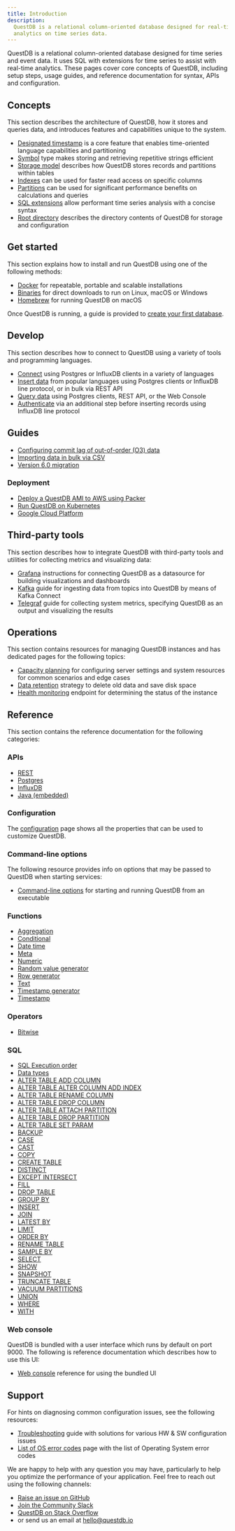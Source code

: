 ```yaml
---
title: Introduction
description:
  QuestDB is a relational column-oriented database designed for real-time
  analytics on time series data.
---
```


QuestDB is a relational column-oriented database designed for time series and
event data. It uses SQL with extensions for time series to assist with real-time
analytics. These pages cover core concepts of QuestDB, including setup steps,
usage guides, and reference documentation for syntax, APIs and configuration.

## Concepts

This section describes the architecture of QuestDB, how it stores and queries
data, and introduces features and capabilities unique to the system.

- [Designated timestamp](/docs/concept/designated-timestamp/) is a core feature
  that enables time-oriented language capabilities and partitioning
- [Symbol](/docs/concept/symbol/) type makes storing and retrieving repetitive
  strings efficient
- [Storage model](/docs/concept/storage-model/) describes how QuestDB stores
  records and partitions within tables
- [Indexes](/docs/concept/indexes/) can be used for faster read access on
  specific columns
- [Partitions](/docs/concept/partitions/) can be used for significant
  performance benefits on calculations and queries
- [SQL extensions](/docs/concept/sql-extensions/) allow performant time series
  analysis with a concise syntax
- [Root directory](/docs/concept/root-directory-structure/) describes the
  directory contents of QuestDB for storage and configuration

## Get started

This section explains how to install and run QuestDB using one of the following
methods:

- [Docker](/docs/get-started/docker/) for repeatable, portable and scalable
  installations
- [Binaries](/docs/get-started/binaries/) for direct downloads to run on Linux,
  macOS or Windows
- [Homebrew](/docs/get-started/homebrew/) for running QuestDB on macOS

Once QuestDB is running, a guide is provided to
[create your first database](/docs/get-started/first-database/).

## Develop

This section describes how to connect to QuestDB using a variety of tools and
programming languages.

- [Connect](/docs/develop/connect/) using Postgres or InfluxDB clients in a
  variety of languages
- [Insert data](/docs/develop/insert-data/) from popular languages using
  Postgres clients or InfluxDB line protocol, or in bulk via REST API
- [Query data](/docs/develop/query-data/) using Postgres clients, REST API, or
  the Web Console
- [Authenticate](/docs/develop/authenticate/) via an additional step before
  inserting records using InfluxDB line protocol

## Guides

- [Configuring commit lag of out-of-order (O3) data](/docs/guides/out-of-order-commit-lag/)
- [Importing data in bulk via CSV](/docs/guides/importing-data/)
- [Version 6.0 migration](/docs/guides/v6-migration/)

### Deployment

- [Deploy a QuestDB AMI to AWS using Packer](/docs/guides/aws-packer/)
- [Run QuestDB on Kubernetes](/docs/guides/kubernetes/)
- [Google Cloud Platform](/docs/guides/google-cloud-platform/)

## Third-party tools

This section describes how to integrate QuestDB with third-party tools and
utilities for collecting metrics and visualizing data:

- [Grafana](/docs/third-party-tools/grafana/) instructions for connecting
  QuestDB as a datasource for building visualizations and dashboards
- [Kafka](/docs/third-party-tools/kafka/) guide for ingesting data from topics
  into QuestDB by means of Kafka Connect
- [Telegraf](/docs/third-party-tools/telegraf/) guide for collecting system
  metrics, specifying QuestDB as an output and visualizing the results

## Operations

This section contains resources for managing QuestDB instances and has dedicated
pages for the following topics:

- [Capacity planning](/docs/operations/capacity-planning/) for configuring
  server settings and system resources for common scenarios and edge cases
- [Data retention](/docs/operations/data-retention/) strategy to delete old data
  and save disk space
- [Health monitoring](/docs/operations/health-monitoring/) endpoint for
  determining the status of the instance

## Reference

This section contains the reference documentation for the following categories:

### APIs

- [REST](/docs/reference/api/rest/)
- [Postgres](/docs/reference/api/postgres/)
- [InfluxDB](/docs/reference/api/ilp/overview/)
- [Java (embedded)](/docs/reference/api/java-embedded/)

### Configuration

The [configuration](/docs/reference/configuration/) page shows all the
properties that can be used to customize QuestDB.

### Command-line options

The following resource provides info on options that may be passed to QuestDB
when starting services:

- [Command-line options](/docs/reference/command-line-options/) for starting and
  running QuestDB from an executable

### Functions

- [Aggregation](/docs/reference/function/aggregation/)
- [Conditional](/docs/reference/function/conditional/)
- [Date time](/docs/reference/function/date-time/)
- [Meta](/docs/reference/function/meta/)
- [Numeric](/docs/reference/function/numeric/)
- [Random value generator](/docs/reference/function/random-value-generator/)
- [Row generator](/docs/reference/function/row-generator/)
- [Text](/docs/reference/function/text/)
- [Timestamp generator](/docs/reference/function/timestamp-generator/)
- [Timestamp](/docs/reference/function/timestamp/)

### Operators

- [Bitwise](/docs/reference/operators/bitwise/)

### SQL

- [SQL Execution order](/docs/reference/sql/datatypes/)
- [Data types](/docs/reference/sql/datatypes/)
- [ALTER TABLE ADD COLUMN](/docs/reference/sql/alter-table-add-column/)
- [ALTER TABLE ALTER COLUMN ADD INDEX](/docs/reference/sql/alter-table-alter-column-add-index/)
- [ALTER TABLE RENAME COLUMN](/docs/reference/sql/alter-table-rename-column/)
- [ALTER TABLE DROP COLUMN](/docs/reference/sql/alter-table-drop-column/)
- [ALTER TABLE ATTACH PARTITION](/docs/reference/sql/alter-table-attach-partition/)
- [ALTER TABLE DROP PARTITION](/docs/reference/sql/alter-table-drop-partition/)
- [ALTER TABLE SET PARAM](/docs/reference/sql/alter-table-set-param/)
- [BACKUP](/docs/reference/sql/backup/)
- [CASE](/docs/reference/sql/case/)
- [CAST](/docs/reference/sql/cast/)
- [COPY](/docs/reference/sql/copy/)
- [CREATE TABLE](/docs/reference/sql/create-table/)
- [DISTINCT](/docs/reference/sql/distinct/)
- [EXCEPT INTERSECT](/docs/reference/sql/except-intersect/)
- [FILL](/docs/reference/sql/fill/)
- [DROP TABLE](/docs/reference/sql/drop/)
- [GROUP BY](/docs/reference/sql/group-by/)
- [INSERT](/docs/reference/sql/insert/)
- [JOIN](/docs/reference/sql/join/)
- [LATEST BY](/docs/reference/sql/latest-on/)
- [LIMIT](/docs/reference/sql/limit/)
- [ORDER BY](/docs/reference/sql/order-by/)
- [RENAME TABLE](/docs/reference/sql/rename/)
- [SAMPLE BY](/docs/reference/sql/sample-by/)
- [SELECT](/docs/reference/sql/select/)
- [SHOW](/docs/reference/sql/show/)
- [SNAPSHOT](/docs/reference/sql/snapshot/)
- [TRUNCATE TABLE](/docs/reference/sql/truncate/)
- [VACUUM PARTITIONS](/docs/reference/sql/vacuum-partitions/)
- [UNION](/docs/reference/sql/union/)
- [WHERE](/docs/reference/sql/where/)
- [WITH](/docs/reference/sql/with/)

### Web console

QuestDB is bundled with a user interface which runs by default on port 9000. The
following is reference documentation which describes how to use this UI:

- [Web console](/docs/reference/web-console/) reference for using the bundled UI

## Support

For hints on diagnosing common configuration issues, see the following
resources:

- [Troubleshooting](/docs/faq/troubleshooting/) guide with solutions for various
  HW & SW configuration issues
- [List of OS error codes](/docs/faq/os-error-codes/) page with the list of
  Operating System error codes

We are happy to help with any question you may have, particularly to help you
optimize the performance of your application. Feel free to reach out using the
following channels:

- [Raise an issue on GitHub]({@githubUrl@}/issues)
- [Join the Community Slack]({@slackUrl@})
- [QuestDB on Stack Overflow]({@stackoverflowUrl@})
- or send us an email at [hello@questdb.io](mailto:hello@questdb.io)
